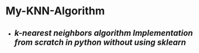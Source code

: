 # My-KNN-Algorithm
* ##  *k-nearest neighbors algorithm Implementation from scratch in python without using sklearn*
